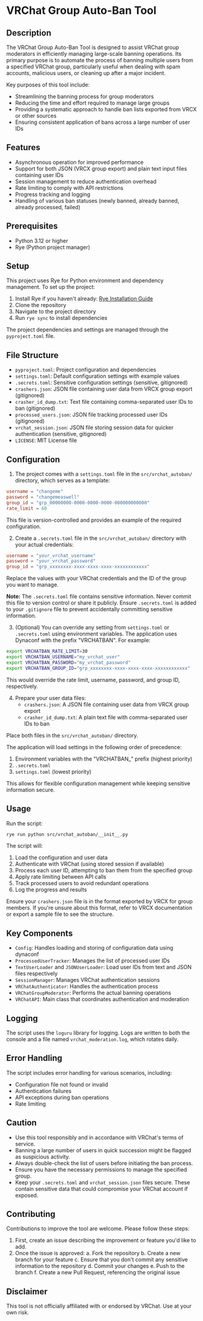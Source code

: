 # VRChat Group Auto-Ban Tool

## Description

The VRChat Group Auto-Ban Tool is designed to assist VRChat group moderators in efficiently managing large-scale banning operations. Its primary purpose is to automate the process of banning multiple users from a specified VRChat group, particularly useful when dealing with spam accounts, malicious users, or cleaning up after a major incident.

Key purposes of this tool include:
- Streamlining the banning process for group moderators
- Reducing the time and effort required to manage large groups
- Providing a systematic approach to handle ban lists exported from VRCX or other sources
- Ensuring consistent application of bans across a large number of user IDs

## Features

- Asynchronous operation for improved performance
- Support for both JSON (VRCX group export) and plain text input files containing user IDs
- Session management to reduce authentication overhead
- Rate limiting to comply with API restrictions
- Progress tracking and logging
- Handling of various ban statuses (newly banned, already banned, already processed, failed)

## Prerequisites

- Python 3.12 or higher
- Rye (Python project manager)

## Setup

This project uses Rye for Python environment and dependency management. To set up the project:

1. Install Rye if you haven't already: [Rye Installation Guide](https://rye.astral.sh/guide/installation/)
2. Clone the repository
3. Navigate to the project directory
4. Run `rye sync` to install dependencies

The project dependencies and settings are managed through the `pyproject.toml` file.

## File Structure

- `pyproject.toml`: Project configuration and dependencies
- `settings.toml`: Default configuration settings with example values
- `.secrets.toml`: Sensitive configuration settings (sensitive, gitignored)
- `crashers.json`: JSON file containing user data from VRCX group export (gitignored)
- `crasher_id_dump.txt`: Text file containing comma-separated user IDs to ban (gitignored)
- `processed_users.json`: JSON file tracking processed user IDs (gitignored)
- `vrchat_session.json`: JSON file storing session data for quicker authentication (sensitive, gitignored)
- `LICENSE`: MIT License file

## Configuration

1. The project comes with a `settings.toml` file in the `src/vrchat_autoban/` directory, which serves as a template:

```toml
username = "changeme"
password = "changemeaswell"
group_id = "grp_00000000-0000-0000-0000-000000000000"
rate_limit = 60
```

This file is version-controlled and provides an example of the required configuration.

2. Create a `.secrets.toml` file in the `src/vrchat_autoban/` directory with your actual credentials:

```toml
username = "your_vrchat_username"
password = "your_vrchat_password"
group_id = "grp_xxxxxxxx-xxxx-xxxx-xxxx-xxxxxxxxxxxx"
```

Replace the values with your VRChat credentials and the ID of the group you want to manage. 

**Note:** The `.secrets.toml` file contains sensitive information. Never commit this file to version control or share it publicly. Ensure `.secrets.toml` is added to your `.gitignore` file to prevent accidentally committing sensitive information.

3. (Optional) You can override any setting from `settings.toml` or `.secrets.toml` using environment variables. The application uses Dynaconf with the prefix "VRCHATBAN". For example:

```bash
export VRCHATBAN_RATE_LIMIT=30
export VRCHATBAN_USERNAME="my_vrchat_user"
export VRCHATBAN_PASSWORD="my_vrchat_password"
export VRCHATBAN_GROUP_ID="grp_xxxxxxxx-xxxx-xxxx-xxxx-xxxxxxxxxxxx"
```

This would override the rate limit, username, password, and group ID, respectively.

4. Prepare your user data files:
   - `crashers.json`: A JSON file containing user data from VRCX group export
   - `crasher_id_dump.txt`: A plain text file with comma-separated user IDs to ban

Place both files in the `src/vrchat_autoban/` directory.

The application will load settings in the following order of precedence:
1. Environment variables with the "VRCHATBAN_" prefix (highest priority)
2. `.secrets.toml`
3. `settings.toml` (lowest priority)

This allows for flexible configuration management while keeping sensitive information secure.

## Usage

Run the script:

```bash
rye run python src/vrchat_autoban/__init__.py
```

The script will:
1. Load the configuration and user data
2. Authenticate with VRChat (using stored session if available)
3. Process each user ID, attempting to ban them from the specified group
4. Apply rate limiting between API calls
5. Track processed users to avoid redundant operations
6. Log the progress and results

Ensure your `crashers.json` file is in the format exported by VRCX for group members. If you're unsure about this format, refer to VRCX documentation or export a sample file to see the structure.

## Key Components

- `Config`: Handles loading and storing of configuration data using dynaconf
- `ProcessedUserTracker`: Manages the list of processed user IDs
- `TextUserLoader` and `JSONUserLoader`: Load user IDs from text and JSON files respectively
- `SessionManager`: Manages VRChat authentication sessions
- `VRChatAuthenticator`: Handles the authentication process
- `VRChatGroupModerator`: Performs the actual banning operations
- `VRChatAPI`: Main class that coordinates authentication and moderation

## Logging

The script uses the `loguru` library for logging. Logs are written to both the console and a file named `vrchat_moderation.log`, which rotates daily.

## Error Handling

The script includes error handling for various scenarios, including:
- Configuration file not found or invalid
- Authentication failures
- API exceptions during ban operations
- Rate limiting

## Caution

- Use this tool responsibly and in accordance with VRChat's terms of service.
- Banning a large number of users in quick succession might be flagged as suspicious activity.
- Always double-check the list of users before initiating the ban process.
- Ensure you have the necessary permissions to manage the specified group.
- Keep your `.secrets.toml` and `vrchat_session.json` files secure. These contain sensitive data that could compromise your VRChat account if exposed.

## Contributing

Contributions to improve the tool are welcome. Please follow these steps:

1. First, create an issue describing the improvement or feature you'd like to add.
2. Once the issue is approved:
   a. Fork the repository
   b. Create a new branch for your feature
   c. Ensure that you don't commit any sensitive information to the repository
   d. Commit your changes
   e. Push to the branch
   f. Create a new Pull Request, referencing the original issue

## Disclaimer

This tool is not officially affiliated with or endorsed by VRChat. Use at your own risk.